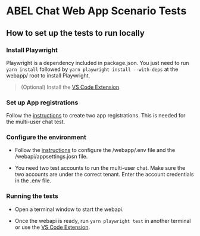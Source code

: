 ﻿# ABEL Chat Web App Scenario Tests

## How to set up the tests to run locally

### Install Playwright

Playwright is a dependency included in package.json. You just need to run `yarn install` followed by `yarn playwright install --with-deps` at the webapp/ root to install Playwright.

> (Optional) Install the [VS Code Extension](https://marketplace.visualstudio.com/items?itemName=ms-playwright.playwright).

### Set up App registrations

Follow the [instructions](https://github.com/microsoft/chat-copilot#optional-enable-backend-authentication-via-azure-ad) to create two app registrations. This is needed for the multi-user chat test.

### Configure the environment

-   Follow the [instructions](https://github.com/microsoft/chat-copilot#optional-enable-backend-authentication-via-azure-ad) to configure the /webapp/.env file and the /webapi/appsettings.josn file.

-   You need two test accounts to run the multi-user chat. Make sure the two accounts are under the correct tenant. Enter the account credentials in the .env file.

### Running the tests

-   Open a terminal window to start the webapi.

-   Once the webapi is ready, run `yarn playwright test` in another terminal or use the [VS Code Extension](https://marketplace.visualstudio.com/items?itemName=ms-playwright.playwright).
